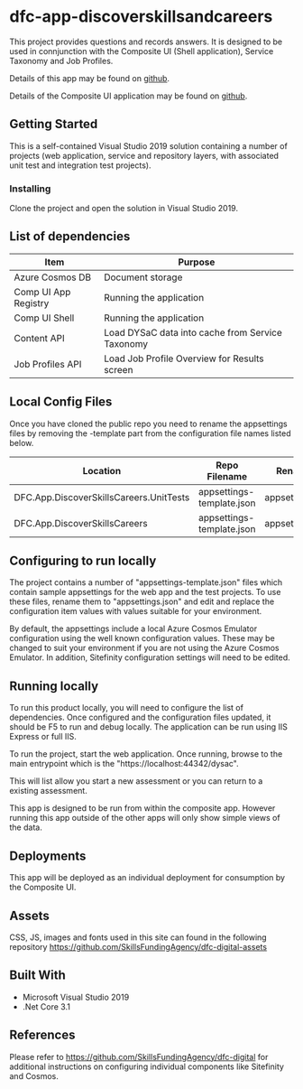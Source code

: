 # dfc-app-discoverskillsandcareers

This project provides questions and records answers. It is designed to be used in connjunction with the Composite UI (Shell application), Service Taxonomy and Job Profiles.

Details of this app may be found on [github](https://github.com/SkillsFundingAgency/dfc-app-discoverskillsandcareers).

Details of the Composite UI application may be found on [github](https://github.com/SkillsFundingAgency/dfc-composite-shell).

## Getting Started

This is a self-contained Visual Studio 2019 solution containing a number of projects (web application, service and repository layers, with associated unit test and integration test projects).

### Installing

Clone the project and open the solution in Visual Studio 2019.

## List of dependencies

|Item	|Purpose|
|-------|-------|
|Azure Cosmos DB | Document storage |
|Comp UI App Registry | Running the application | 
|Comp UI Shell | Running the application |
|Content API | Load DYSaC data into cache from Service Taxonomy |
|Job Profiles API | Load Job Profile Overview for Results screen |

## Local Config Files

Once you have cloned the public repo you need to rename the appsettings files by removing the -template part from the configuration file names listed below.

| Location | Repo Filename | Rename to |
|-------|-------|-------|
| DFC.App.DiscoverSkillsCareers.UnitTests | appsettings-template.json | appsettings.json |
| DFC.App.DiscoverSkillsCareers | appsettings-template.json | appsettings.json |

## Configuring to run locally

The project contains a number of "appsettings-template.json" files which contain sample appsettings for the web app and the test projects. To use these files, rename them to "appsettings.json" and edit and replace the configuration item values with values suitable for your environment.

By default, the appsettings include a local Azure Cosmos Emulator configuration using the well known configuration values. These may be changed to suit your environment if you are not using the Azure Cosmos Emulator. In addition, Sitefinity configuration settings will need to be edited.

## Running locally

To run this product locally, you will need to configure the list of dependencies. Once configured and the configuration files updated, it should be F5 to run and debug locally. The application can be run using IIS Express or full IIS.

To run the project, start the web application. Once running, browse to the main entrypoint which is the "https://localhost:44342/dysac". 

This will list allow you start a new assessment or you can return to a existing assessment.

This app is designed to be run from within the composite app. However running this app outside of the other apps will only show simple views of the data.

## Deployments

This app will be deployed as an individual deployment for consumption by the Composite UI.

## Assets

CSS, JS, images and fonts used in this site can found in the following repository https://github.com/SkillsFundingAgency/dfc-digital-assets

## Built With

* Microsoft Visual Studio 2019
* .Net Core 3.1

## References

Please refer to https://github.com/SkillsFundingAgency/dfc-digital for additional instructions on configuring individual components like Sitefinity and Cosmos.